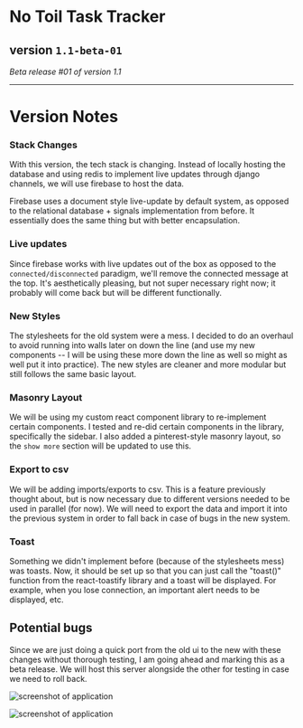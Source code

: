 # No Toil Task Tracker

## version `1.1-beta-01`

*Beta release #01 of version 1.1*

---

# Version Notes

### Stack Changes

With this version, the tech stack is changing. Instead of locally hosting the database and using redis to implement live updates through django channels, we will use firebase to host the data.

Firebase uses a document style live-update by default system, as opposed to the relational database + signals implementation from before. It essentially does the same thing but with better encapsulation.

### Live updates

Since firebase works with live updates out of the box as opposed to the `connected/disconnected` paradigm, we'll remove the connected message at the top. It's aesthetically pleasing, but not super necessary right now; it probably will come back but will be different functionally.

### New Styles

The stylesheets for the old system were a mess. I decided to do an overhaul to avoid running into walls later on down the line (and use my new components -- I will be using these more down the line as well so might as well put it into practice). The new styles are cleaner and more modular but still follows the same basic layout.

### Masonry Layout

We will be using my custom react component library to re-implement certain components. I tested and re-did certain components in the library, specifically the sidebar. I also added a pinterest-style masonry layout, so the `show more` section will be updated to use this.

### Export to csv

We will be adding imports/exports to csv. This is a feature previously thought about, but is now necessary due to different versions needed to be used in parallel (for now). We will need to export the data and import it into the previous system in order to fall back in case of bugs in the new system.

### Toast

Something we didn't implement before (because of the stylesheets mess) was toasts. Now, it should be set up so that you can just call the "toast()" function from the react-toastify library and a toast will be displayed. For example, when you lose connection, an important alert needs to be displayed, etc.

## Potential bugs

Since we are just doing a quick port from the old ui to the new with these changes without thorough testing, I am going ahead and marking this as a beta release. We will host this server alongside the other for testing in case we need to roll back.

![screenshot of application](https://lh3.googleusercontent.com/0k0c6WcnXQ4g6KedLITsQhzVcly_nWWtWM2uXjk8s5-mOjff2e4jDpovvOv0GmwYwN-QQIqgyPEX0PQFkBrNs59OP4ruLREOOWpKH7PZl47YzFpiZgOTJCUyntVAzaUjPGGzMTE87NMObSEnw5223RTe9HZSWNGnP_sNILjxQxB3JB5oUydF3swBAZt6oJVu67ghm_jFr2xG_Cb-EX2BVSJM50_SNPG2aHS_AMxS04OObJuODAFB0qmynTxBnc7ijpEbDpYJ6tTAvrPRYt1gmmAcY2rQ2K4PONjO317-T3YZY1EUwkKMPiURsp9YlSeeyjL7E88CgDMdcrH5ku9nTwM6kCd_urPh8T7Daaz7UpPuwjxWN2vxwpfwTVdNR4kjz00agdkKR2BW_1ep-OW2ZX1nQGX-3fssJhzDJjn0No1R0_3mOPkqE-PeaCi4qUD5j1Qm4wXRrHN_6BAtv1Y84erhKm5pqPer-ATCAHlY5kqouSz6mhUIy5JUsfBMg-MQg0xZDpvsgcylKsRwemdJKVVEvnYbM1tqUD3BF-r6EWfgMztBW_KLvy9x0iQDrlXfTzsJRHHSGx9bMDXfLZoE5tS87OumzdcuEitWXMANoGsin8zR4NTR9E9EX6hdCyiWkCOVW-z-OfN3Itr1DOkC9q0x3XZa1yVmrHow7Iy8p7qHkNdR_ygm9j44oYISoogNuEYZH12NiY14EEhGJ5Rl-BFq0xe8237VYrJfWnDvw7ScwzXaF7n0zRtkE21vIA6tEjsayZgcX6XxiyPpfppbMDRXyzKCBppmu-hRQeD4Rt1UuGiriToPBiaXl3H099hTUdeN_ZaUa8lQXWUIDn_RzPCOBPeZ3pW0kiRPa0ErkTuPX_fcJ38paLy-De7sHttuBzAfnAMd-LDglSaP2otikHL4qWeJEDHKxfZkIx9LrV7GQwZ1-I9X7mXuO2YXzg7sP6-QdhcQN8Jefb3OdDQ=w860-h1648-s-no?authuser=0)

![screenshot of application](https://lh3.googleusercontent.com/jG-laGbcixD8tcPtPhbnZRvCO3y06mvnwaCbdSYgAWuPwMYX8HOAEzOWof0N2cBtbRmqr8nobyQL3avOxorWT6GVzCk30EQ_Tk491H9lv_O5q2YL0FQYtQ2N5ccoQnq0rLKIeyIwY1wP08lwjQI_1u_Gzn-nxduLH3_GM4hvvwNLTu8QlH8ImuELCYncNdkeIIJr3tbZR-gRADe3XinSp9ZPCrvDNX4W0ABrwtFr98wFu1fb6wJyCr34BvVUa5BV5H5HTFwYXvK-P6C0rFGd1fCT_tpH1Klme8Rz4lHvOnMCHt3PohZxucCO4CTVDzxvznG8JO7aVT2zs0VAGBmQmRFxp_7xyegTI_Qeh-THsFZ8tbn9vzu0AqgDVDFZTU-Y9780X74e8Bwt9HIQma1GnWkaklDJrj6-zX8IF-FGxp9F4K5Pn_y2esrvipikf8faXMDFHJJ3Afh_L7GnxD0SUaKgqOAwP_y9-5S6Rp3EGiUyUYoJ7XLfFJ-O9Vy9K5Z-r_w4vqzcKCVda8SegOQG8RqSgwtORE_XGd2Q1A6grx7uzyWIyCa25VR4nQmRJuR3WI1vTRwqtseKdfyLf52qhUpgir__fPTpM_hEn6ehndm_THyxlHGNjBVpxj7XiCEu6F8E5kdT82Y7zLemWhnGQ5T7TOt-d7GlaOWhKwWCgNgyahWDl2iLsIIw-85V9h7uEWLkhAcoLlzpcgpLde9UQ8NlNT1At8F1k617TMOZV29tz8j9aKpep2T6dqgBnLYTAEYG36vV9jx8DxKMnXiJCr9eP1KBzV8tsonXoTD_p-vqPTKsVQVxP4IetMJuaZ5SQf4PTK8S3-X9Z8mpUpLTlYbsVDP3SxXGDquSjGw5OcdiAUg0kMeVl-uTnFwwa30Hd2e1XIK_lbcu1C-5ljqte2A9Ba5sEeGkmMiZ2RHVQuyCkaonPEJRx94p3hlQtKmK70U_FhwNPRGeLxxmCAE=w1708-h1534-s-no?authuser=0)
